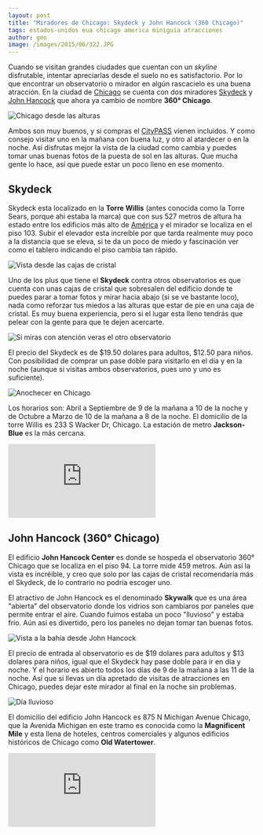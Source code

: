 ```yaml
---
layout: post
title: "Miradores de Chicago: Skydeck y John Hancock (360 Chicago)"
tags: estados-unidos eua chicago america miniguia atracciones
author: geo
image: /images/2015/06/322.JPG
---
```

Cuando se visitan grandes ciudades que cuentan con un *skyline* disfrutable, intentar apreciarlas desde el suelo no es satisfactorio. Por lo que encontrar un observatorio o mirador en algún rascacielo es una buena atracción. En la ciudad de [Chicago](/tag/chicago) se cuenta con dos miradores [Skydeck](http://theskydeck.com/) y [John Hancock](http://www.360chicago.com/) que ahora ya cambio de nombre **360° Chicago**.

![Chicago desde las alturas](/images/2015/06/DSC09784.JPG)

Ambos son muy buenos, y si compras el [CityPASS](/citypass) vienen incluidos. Y como consejo visitar uno en la mañana con buena luz, y otro al atardecer o en la noche. Así disfrutas mejor la vista de la ciudad como cambia y puedes tomar unas buenas fotos de la puesta de sol en las alturas. Que mucha gente lo hace, así que puede estar un poco lleno en ese momento.

## Skydeck

Skydeck esta localizado en la **Torre Willis** (antes conocida como la Torre Sears, porque ahi estaba la marca) que con sus 527 metros de altura ha estado entre los edificios más alto de [América](/tag/america) y el mirador se localiza en el piso 103. Subir el elevador esta increíble por que tarda realmente muy poco a la distancia que se eleva, si te da un poco de miedo y fascinación ver como el tablero indicando el piso cambia tan rápido.

![Vista desde las cajas de cristal](/images/2015/06/DSC09803.JPG)

Uno de los plus que tiene el **Skydeck** contra otros observatorios es que cuenta con unas cajas de cristal que sobresalen del edificio donde te puedes parar a tomar fotos y mirar hacia abajo (si se ve bastante loco), nada como reforzar tus miedos a las alturas que estar de pie en una caja de cristal. Es muy buena experiencia, pero si el lugar esta lleno tendrás que pelear con la gente para que te dejen acercarte.

![Si miras con atención veras el otro observatorio](/images/2015/06/339.JPG)

El precio del Skydeck es de $19.50 dolares para adultos, $12.50 para niños. Con posibilidad de comprar un pase doble para visitarlo en el día y en la noche (aunque si visitas ambos observatorios, pues uno y uno es suficiente). 

![Anochecer en Chicago](/images/2015/06/DSC09821.JPG)

Los horarios son: Abril a Septiembre de 9 de la mañana a 10 de la noche y de Octubre a Marzo de 10 de la mañana a 8 de la noche. El domicilio de la torre Willis es 233 S Wacker Dr, Chicago. La estación de metro **Jackson-Blue** es la más cercana.

<div class="embed-responsive embed-responsive-16by9">
<iframe src="https://www.google.com/maps/embed?pb=!1m14!1m8!1m3!1d5941.325746720417!2d-87.63682393378886!3d41.87859927000601!3m2!1i1024!2i768!4f13.1!3m3!1m2!1s0x0%3A0xcf09307f0945d4fd!2sSkydeck+Chicago!5e0!3m2!1sen!2s!4v1434116135239"  class="embed-responsive-item" frameborder="0" style="border:0"></iframe>
</div>

## John Hancock (360° Chicago)

El edificio **John Hancock Center** es donde se hospeda el observatorio 360° Chicago que se localiza en el piso 94. La torre mide 459 metros. Aún así la vista es incréible, y creo que solo por las cajas de cristal recomendaría más el Skydeck, de lo contrario no podría escoger uno.

El atractivo de John Hancock es el denominado **Skywalk** que es una área "abierta" del observatorio donde los vidrios son cambiaros por paneles que permite entrar el aire. Cuando fuimos estaba un poco "lluvioso" y estaba frío. Aún así es divertido, pero los paneles no dejan tomar tan buenas fotos.

![Vista a la bahía desde John Hancock](/images/2015/06/2013-09-15-11-13-25.jpg)

El precio de entrada al observatorio es de $19 dolares para adultos y $13 dolares para niños, igual que el Skydeck hay pase doble para ir en día y noche. Y el horario es abierto todos los días de 9 de la mañana a las 11 de la noche. Así que si llevas un día apretado de visitas de atracciones en Chicago, puedes dejar este mirador al final en la noche sin problemas.

![Día lluvioso](/images/2015/06/2013-09-15-11-15-42.jpg)

El domicilio del edificio John Hancock es 875 N Michigan Avenue
Chicago, que la Avenida Michigan en este tramo es conocida como la **Magnificent Mile** y esta llena de hoteles, centros comerciales y algunos edificios históricos de Chicago como **Old Watertower**.

<div class="embed-responsive embed-responsive-16by9">
<iframe src="https://www.google.com/maps/embed?pb=!1m18!1m12!1m3!1d2969.7305308867953!2d-87.622731!3d41.898652!2m3!1f0!2f0!3f0!3m2!1i1024!2i768!4f13.1!3m3!1m2!1s0x880fd3541290b235%3A0x7314937a7703eb74!2s360+CHICAGO!5e0!3m2!1sen!2s!4v1434116225244" class="embed-responsive-item" frameborder="0" style="border:0"></iframe>
</div>